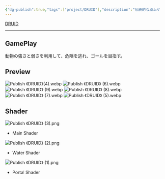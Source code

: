 ```yaml
---
{"dg-publish":true,"tags":["project/DRUID"],"description":"伝統的な卓上ゲーム「闘獣棋（とうじゅうき）」のルールに基づいて制作したゲーム。","dg-note-icon":"2","platform":"UnrealEngine5,Blender","cover":"![](https://github.com/Kairitsuhou/ImageHost/blob/main/Publish%20%E3%80%8ADRUID%E3%80%8B.png?raw=true)","permalink":"/900.Publish/「DRUID」/","dgPassFrontmatter":true,"noteIcon":"2"}
---
```


[DRUID](https://www.gcores.com/games/126629)

---
## GamePlay
動物の強さと弱さを利用して、危険を逃れ、ゴールを目指す。

## Preview
![Publish 《DRUID》(4).webp](/img/user/700.Attachments/Publish%20%E3%80%8ADRUID%E3%80%8B(4).webp)
![Publish 《DRUID》 (6).webp](/img/user/700.Attachments/Publish%20%E3%80%8ADRUID%E3%80%8B%20(6).webp)
![Publish 《DRUID》 (9).webp](/img/user/700.Attachments/Publish%20%E3%80%8ADRUID%E3%80%8B%20(9).webp)
![Publish 《DRUID》 (8).webp](/img/user/700.Attachments/Publish%20%E3%80%8ADRUID%E3%80%8B%20(8).webp)
![Publish 《DRUID》 (7).webp](/img/user/700.Attachments/Publish%20%E3%80%8ADRUID%E3%80%8B%20(7).webp)
![Publish 《DRUID》 (5).webp](/img/user/700.Attachments/Publish%20%E3%80%8ADRUID%E3%80%8B%20(5).webp)

## Shader
![Publish 《DRUID》 (3).png](/img/user/700.Attachments/Publish%20%E3%80%8ADRUID%E3%80%8B%20(3).png)
- Main Shader

![Publish 《DRUID》 (2).png](/img/user/700.Attachments/Publish%20%E3%80%8ADRUID%E3%80%8B%20(2).png)
- Water Shader

![Publish 《DRUID》 (1).png](/img/user/700.Attachments/Publish%20%E3%80%8ADRUID%E3%80%8B%20(1).png)
- Portal Shader
